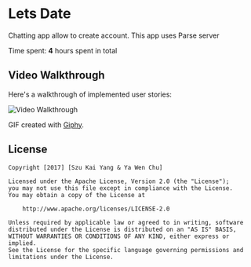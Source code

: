 # Lets Date 
Chatting app allow to create account. This app uses Parse server

Time spent: **4** hours spent in total

## Video Walkthrough 

Here's a walkthrough of implemented user stories:


<img src='http://i.giphy.com/3o84Ud9Lxy6AyyKn96.gif' title= 'PChat Walkthrough' width ='' alt='Video Walkthrough'/>



GIF created with [Giphy](http://www.giphy.com).

## License

    Copyright [2017] [Szu Kai Yang & Ya Wen Chu]

    Licensed under the Apache License, Version 2.0 (the "License");
    you may not use this file except in compliance with the License.
    You may obtain a copy of the License at

        http://www.apache.org/licenses/LICENSE-2.0

    Unless required by applicable law or agreed to in writing, software
    distributed under the License is distributed on an "AS IS" BASIS,
    WITHOUT WARRANTIES OR CONDITIONS OF ANY KIND, either express or implied.
    See the License for the specific language governing permissions and
    limitations under the License.
